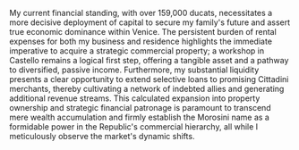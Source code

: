 My current financial standing, with over 159,000 ducats, necessitates a more decisive deployment of capital to secure my family's future and assert true economic dominance within Venice. The persistent burden of rental expenses for both my business and residence highlights the immediate imperative to acquire a strategic commercial property; a workshop in Castello remains a logical first step, offering a tangible asset and a pathway to diversified, passive income. Furthermore, my substantial liquidity presents a clear opportunity to extend selective loans to promising Cittadini merchants, thereby cultivating a network of indebted allies and generating additional revenue streams. This calculated expansion into property ownership and strategic financial patronage is paramount to transcend mere wealth accumulation and firmly establish the Morosini name as a formidable power in the Republic's commercial hierarchy, all while I meticulously observe the market's dynamic shifts.
